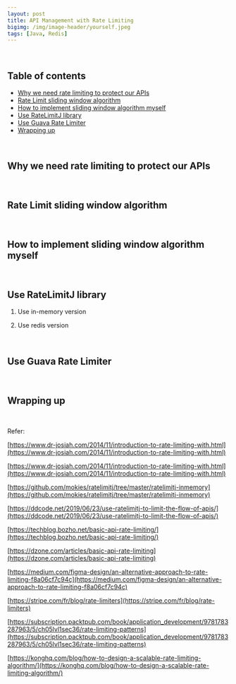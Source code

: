 ```yaml
---
layout: post
title: API Management with Rate Limiting
bigimg: /img/image-header/yourself.jpeg
tags: [Java, Redis]
---
```





<br>

## Table of contents
- [Why we need rate limiting to protect our APIs](#why-we-need-rate-limiting-to-protect-our-APIs)
- [Rate Limit sliding window algorithm](#rate-limit-sliding-window-algorithm)
- [How to implement sliding window algorithm myself](#how-to-implement-sliding-window-algorithm-myself)
- [Use RateLimitJ library](#use-ratelimitj-library)
- [Use Guava Rate Limiter](#use-guava-rate-limiter)
- [Wrapping up](#wrapping-up)


<br>

## Why we need rate limiting to protect our APIs





<br>

## Rate Limit sliding window algorithm






<br>

## How to implement sliding window algorithm myself




<br>

## Use RateLimitJ library
1. Use in-memory version



2. Use redis version



<br>

## Use Guava Rate Limiter




<br>

## Wrapping up





<br>

Refer:

[https://www.dr-josiah.com/2014/11/introduction-to-rate-limiting-with.html](https://www.dr-josiah.com/2014/11/introduction-to-rate-limiting-with.html)

[https://www.dr-josiah.com/2014/11/introduction-to-rate-limiting-with.html](https://www.dr-josiah.com/2014/11/introduction-to-rate-limiting-with.html)

[https://github.com/mokies/ratelimitj/tree/master/ratelimitj-inmemory](https://github.com/mokies/ratelimitj/tree/master/ratelimitj-inmemory)

[https://ddcode.net/2019/06/23/use-ratelimitj-to-limit-the-flow-of-apis/](https://ddcode.net/2019/06/23/use-ratelimitj-to-limit-the-flow-of-apis/)

[https://techblog.bozho.net/basic-api-rate-limiting/](https://techblog.bozho.net/basic-api-rate-limiting/)

[https://dzone.com/articles/basic-api-rate-limiting](https://dzone.com/articles/basic-api-rate-limiting)

[https://medium.com/figma-design/an-alternative-approach-to-rate-limiting-f8a06cf7c94c](https://medium.com/figma-design/an-alternative-approach-to-rate-limiting-f8a06cf7c94c)

[https://stripe.com/fr/blog/rate-limiters](https://stripe.com/fr/blog/rate-limiters)

[https://subscription.packtpub.com/book/application_development/9781783287963/5/ch05lvl1sec36/rate-limiting-patterns](https://subscription.packtpub.com/book/application_development/9781783287963/5/ch05lvl1sec36/rate-limiting-patterns)

[https://konghq.com/blog/how-to-design-a-scalable-rate-limiting-algorithm/](https://konghq.com/blog/how-to-design-a-scalable-rate-limiting-algorithm/)

